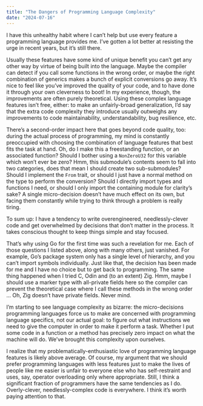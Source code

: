 ```yaml
---
title: "The Dangers of Programming Language Complexity"
date: "2024-07-16"
---
```


I have this unhealthy habit where I can’t help but use
every feature a programming language provides me.
I’ve gotten a lot better at resisting the urge in recent years,
but it’s still there.

Usually these features have some kind of unique benefit you can’t get any other way
by virtue of being built into the language.
Maybe the compiler can detect if you call some functions in the wrong order,
or maybe the right combination of generics
makes a bunch of explicit conversions go away.
It’s nice to feel like you’ve improved the quality of your code,
and to have done it through your own cleverness to boot!
In my experience, though, the improvements are often purely theoretical.
Using these complex language features isn’t free, either:
to make an unfairly-broad generalization,
I’d say that the extra code complexity they introduce usually outweighs
any improvements to code maintainability, understandability, bug resilience, etc.

There’s a second-order impact here that goes beyond code quality, too:
during the actual process of programming,
my mind is constantly preoccupied with choosing
the combination of language features that best fits the task at hand.
Oh, do I make this a freestanding function, or an associated function?
Should I bother using a `NonZeroU32` for this variable which won’t ever be zero?
Hmm, this submodule’s contents seem to fall into two categories,
does that mean I should create two sub-submodules?
Should I implement the `From` trait,
or should I just have a normal method on the type to perform the conversion?
Should I directly import types and functions I need,
or should I only import the containing module for clarity’s sake?
A single micro-decision doesn’t have much effect on its own,
but facing them constantly while trying to think through a problem
is really tiring.

To sum up: I have a tendency to write overengineered, needlessly-clever code
and get overwhelmed by decisions that don’t matter in the process.
It takes conscious thought to keep things simple and stay focused.

That’s why using Go for the first time was such a revelation for me.
Each of those questions I listed above, along with many others, just vanished.
For example, Go’s package system only has a single level of hierarchy,
and you can’t import symbols individually.
Just like that, the decision has been made for me
and I have no choice but to get back to programming.
The same thing happened when I tried C, Odin and (to an extent) Zig.
Hmm, maybe I should use a marker type with all-private fields here
so the compiler can prevent the theoretical case
where I call these methods in the wrong order ...
Oh, Zig doesn’t have private fields.
Never mind.

I’m starting to see language complexity as bizarre:
the micro-decisions programming languages force us to make
are concerned with programming language specifics,
not our actual goal:
to figure out what instructions we need to give the computer
in order to make it perform a task.
Whether I put some code in a function or a method
has precisely zero impact on what the machine will do.
We’ve brought this complexity upon ourselves.

I realize that my problematically-enthusiastic love of programming language features
is likely above average.
Of course, my argument that we should prefer programming languages with less features
just to make the lives of people like me easier
is unfair to everyone else who has self-restraint
and uses, say, operator overloading only where appropriate.
Still, I think a significant fraction of programmers
have the same tendencies as I do.
Overly-clever, needlessly-complex code is everywhere.
I think it’s worth paying attention to that.
